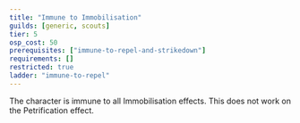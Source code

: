 ```yaml
---
title: "Immune to Immobilisation"
guilds: [generic, scouts]
tier: 5
osp_cost: 50
prerequisites: ["immune-to-repel-and-strikedown"]
requirements: []
restricted: true
ladder: "immune-to-repel"
---
```

The character is immune to all Immobilisation effects. This does not work on the Petrification effect.